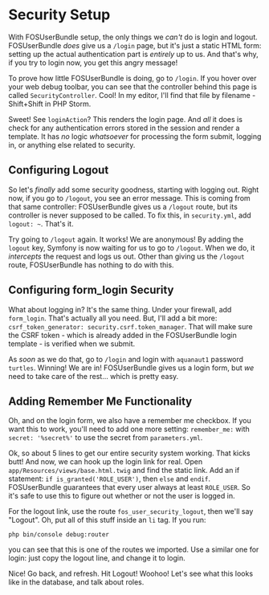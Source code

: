 # Security Setup

With FOSUserBundle setup, the only things we *can't* do is login and logout. FOSUserBundle
*does* give us a `/login` page, but it's just a static HTML form: setting up the
actual authentication part is *entirely* up to us. And that's why, if you try to
login now, you get this angry message!

To prove how little FOSUserBundle is doing, go to `/login`. If you hover over your
web debug toolbar, you can see that the controller behind this page is called `SecurityController`.
Cool! In my editor, I'll find that file by filename - Shift+Shift in PHP Storm.

Sweet! See `loginAction`? This renders the login page. And *all* it does is check
for any authentication errors stored in the session and render a template. It has
*no* logic *whatsoever* for processing the form submit, logging in, or anything
else related to security.

## Configuring Logout

So let's *finally* add some security goodness, starting with logging out. Right now,
if you go to `/logout`, you see an error message. This is coming from that same
controller: FOSUserBundle gives us a `/logout` route, but its controller is never
supposed to be called. To fix this, in `security.yml`, add `logout: ~`. That's it.

Try going to `/logout` again. It works! We are anonymous! By adding the `logout`
key, Symfony is now waiting for us to go to `/logout`. When we do, it *intercepts*
the request and logs us out. Other than giving us the `/logout` route, FOSUserBundle
has nothing to do with this.

## Configuring form_login Security

What about logging in? It's the same thing. Under your firewall, add `form_login`.
That's actually all you need. But, I'll add a bit more: `csrf_token_generator: security.csrf.token_manager`.
That will make sure the CSRF token - which is already added in the FOSUserBundle
login template - is verified when we submit.

As *soon* as we do that, go to `/login` and login with `aquanaut1` password `turtles`.
Winning! We are in! FOSUserBundle gives us a login form, but *we* need to take
care of the rest... which is pretty easy.

## Adding Remember Me Functionality

Oh, and on the login form, we also have a remember me checkbox. If you want this
to work, you'll need to add one more setting: `remember_me:` with `secret: '%secret%'`
to use the secret from `parameters.yml`.

Ok, so about 5 lines to get our entire security system working. That kicks butt!
And now, we can hook up the login link for real. Open `app/Resources/views/base.html.twig`
and find the static link. Add an if statement: `if is_granted('ROLE_USER')`, then
`else` and `endif`. FOSUserBundle guarantees that every user always at least
`ROLE_USER`. So it's safe to use this to figure out whether or not the user is logged
in.

For the logout link, use the route `fos_user_security_logout`, then we'll say "Logout".
Oh, put all of this stuff inside an `li` tag. If you run:

```terminal
php bin/console debug:router
```

you can see that this is one of the routes we imported. Use a similar one for login:
just copy the logout line, and change it to login.

Nice! Go back, and refresh. Hit Logout! Woohoo! Let's see what this looks like in
the database, and talk about roles.
